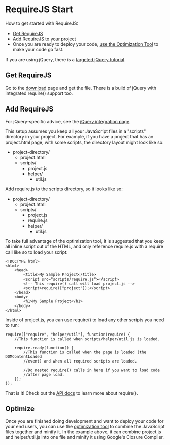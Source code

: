 # RequireJS Start

How to get started with RequireJS:

* [Get RequireJS](#get)
* [Add RequireJS to your project](#add)
* Once you are ready to deploy your code, [use the Optimization Tool](#optimize) to make your code go fast.

If you are using jQuery, there is a [targeted jQuery tutorial](jquery.md).

## <a name="get">Get RequireJS</a>

Go to the [download](download.md) page and get the file. There is a build of jQuery with integrated require() support too.

## <a name="add">Add RequireJS</a>

For jQuery-specific advice, see the [jQuery integration page](jquery.md).

This setup assumes you keep all your JavaScript files in a "scripts" directory in your project. For example, if you have a project that has an project.html page, with some scripts, the directory layout might look like so:

* project-directory/
    * project.html
    * scripts/
        * project.js
        * helper/
            * util.js

Add require.js to the scripts directory, so it looks like so:

* project-directory/
    * project.html
    * scripts/
        * project.js
        * require.js
        * helper/
            * util.js

To take full advantage of the optimization tool, it is suggested that you keep all inline script out of the HTML, and only reference require.js with a require call like so to load your script:

    <!DOCTYPE html>
    <html>
        <head>
            <title>My Sample Project</title>
            <script src="scripts/require.js"></script>
            <!-- This require() call will load project.js -->
            <script>require(["project"]);</script>
        </head>
        <body>
            <h1>My Sample Project</h1>
        </body>
    </html>

Inside of project.js, you can use require() to load any other scripts you need to run:

    require(["require", "helper/util"], function(require) {
        //This function is called when scripts/helper/util.js is loaded.

        require.ready(function() {
            //This function is called when the page is loaded (the DOMContentLoaded
            //event) and when all required scripts are loaded.
            
            //Do nested require() calls in here if you want to load code
            //after page load.
        });
    });

That is it! Check out the [API docs](api.md) to learn more about require().

## <a name="optimize">Optimize</a>

Once you are finished doing development and want to deploy your code for your end users, you can use the [optimization tool](optimization.md) to combine the JavaScript files together and minify it. In the example above, it can combine project.js and helper/util.js into one file and minify it using Google's Closure Compiler.
